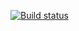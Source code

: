 [![Build status](https://ci.appveyor.com/api/projects/status/ruj0me1n5xmvl05o?svg=true)](https://ci.appveyor.com/project/OLGA29032024/projectcl1-7hp6f)
